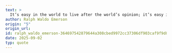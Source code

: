 ```yaml
---
text: >
  It’s easy in the world to live after the world’s opinion; it’s easy in solitude to live after our own; but great people keep with the sweet independence of solitude in the midst of a crowd.
author: Ralph Waldo Emerson
origin: "5"
origin_url: 
id: ralph_waldo_emerson-364697542879644a308cbed9972cc37306df903caf9f9d86ac9e71220111177f
date: 2025-09-02
typ: quote
---
```

